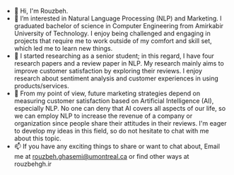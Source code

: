 - 👋 Hi, I'm Rouzbeh.
- 👀 I’m interested in Natural Language Processing (NLP) and Marketing. I graduated bachelor of science in Computer Engineering from Amirkabir University of Technology. I enjoy being challenged and engaging in projects that require me to work outside of my comfort and skill set, which led me to learn new things.
- 🌱 I started researching as a senior student; in this regard, I have four research papers and a review paper in NLP. My research mainly aims to improve customer satisfaction by exploring their reviews. I enjoy research about sentiment analysis and customer experiences in using products/services. 
- 💞️ From my point of view, future marketing strategies depend on measuring customer satisfaction based on Artificial Intelligence (AI), especially NLP. No one can deny that AI covers all aspects of our life, so we can employ NLP to increase the revenue of a company or organization since people share their attitudes in their reviews. I'm eager to develop my ideas in this field, so do not hesitate to chat with me about this topic.
- 📫 If you have any exciting things to share or want to chat about, Email me at rouzbeh.ghasemi@umontreal.ca or find other ways at rouzbehgh.ir

<!---
RouzbehGh/RouzbehGh is a ✨ special ✨ repository because its `README.md` (this file) appears on your GitHub profile.
You can click the Preview link to take a look at your changes.
--->
